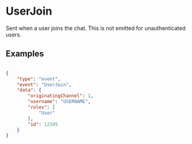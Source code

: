 # UserJoin

Sent when a user joins the chat. This is not emitted for unauthenticated users.

## Examples
```json

{
    "type": "event",
    "event": "UserJoin",
    "data": {
        "originatingChannel": 1,
        "username": "USERNAME",
        "roles": [
            "User"
        ],
        "id": 12345
    }
}
```

